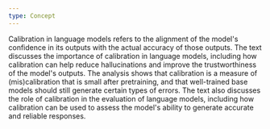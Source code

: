 ```yaml
---
type: Concept
---
```


Calibration in language models refers to the alignment of the model's confidence in its outputs with the actual accuracy of those outputs. The text discusses the importance of calibration in language models, including how calibration can help reduce hallucinations and improve the trustworthiness of the model's outputs. The analysis shows that calibration is a measure of (mis)calibration that is small after pretraining, and that well-trained base models should still generate certain types of errors. The text also discusses the role of calibration in the evaluation of language models, including how calibration can be used to assess the model's ability to generate accurate and reliable responses.